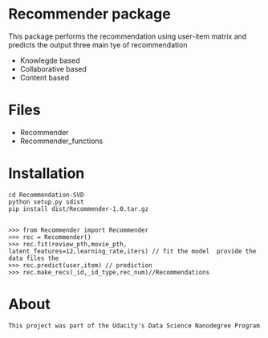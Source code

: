 # Recommender package

This package performs the recommendation using user-item matrix and predicts the output
three main tye of recommendation 
- Knowlegde based
- Collaborative based 
- Content based
# Files
- Recommender
- Recommender_functions

# Installation 

```
cd Recommendation-SVD
python setup.py sdist
pip install dist/Recommender-1.0.tar.gz


>>> from Recommender import Recommender
>>> rec = Recommender()
>>> rec.fit(review_pth,movie_pth, latent_features=12,learning_rate,iters) // fit the model  provide the data files the 
>>> rec.predict(user,item) // prediction
>>> rec.make_recs(_id,_id_type,rec_num)//Recommendations
```

# About
```
This project was part of the Udacity's Data Science Nanodegree Program

```